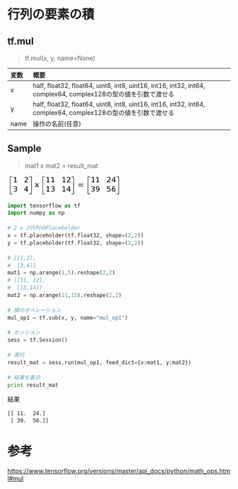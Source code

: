 
# 行列の要素の積

## tf.mul

> tf.mul(x, y, name=None)

|変数|概要|
|:--|:--|
|x|half, float32, float64, uint8, int8, uint16, int16, int32, int64, complex64, complex128の型の値を引数で渡せる|
|y|half, float32, float64, uint8, int8, uint16, int16, int32, int64, complex64, complex128の型の値を引数で渡せる|
|name|操作の名前(任意)|

## Sample

> mat1 x mat2 = result_mat

![](/img/tf_mul.png)

```python
import tensorflow as tf 
import numpy as np

# 2 x 2行列のPlaceholder
x = tf.placeholder(tf.float32, shape=(2,2))
y = tf.placeholder(tf.float32, shape=(2,2))

# [[1,2],
#  [3,4]]
mat1 = np.arange(1,5).reshape(2,2)
# [[11, 12],
#  [13,14]]
mat2 = np.arange(11,15).reshape(2,2)

# 積のオペレーション
mul_op1 = tf.sub(x, y, name="mul_op1")

# セッション
sess = tf.Session()

# 実行
result_mat = sess.run(mul_op1, feed_dict={x:mat1, y:mat2})

# 結果を表示
print result_mat
```

結果

```shell
[[ 11.  24.]
 [ 39.  56.]]
```

# 参考

https://www.tensorflow.org/versions/master/api_docs/python/math_ops.html#mul

